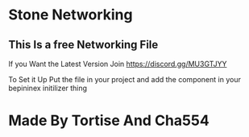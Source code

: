 # Stone Networking
## This Is a free Networking File
If you Want the Latest Version Join https://discord.gg/MU3GTJYY

To Set it Up Put the file in your project and add the component in your bepininex initilizer thing

# Made By Tortise And Cha554
